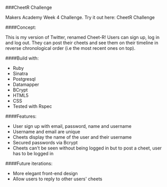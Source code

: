 ###CheetR Challenge

Makers Academy Week 4 Challenge.
Try it out here: CheetR Challenge

####Concept:

This is my version of Twitter, renamed Cheet-R! Users can sign up, log in and log out. They can post their cheets and see them on their timeline in reverse chronological order (i.e the most recent ones on top).

####Build with:

- Ruby
- Sinatra
- Postgresql
- Datamapper
- BCrypt
- HTML5
- CSS
- Tested with Rspec

####Features:

- User sign up with email, password, name and username
- Username and email are unique
- Cheets display the name of the user and their username
- Secured passwords via Bcrypt
- Cheets can't be seen without being logged in but to post a cheet, user has to be logged in 

####Future iterations:
- More elegant front-end design
- Allow users to reply to other users' cheets
